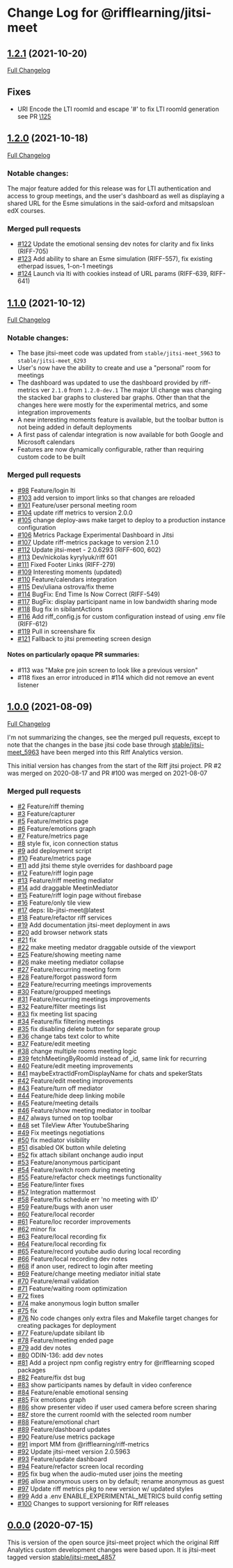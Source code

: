 # Change Log for @rifflearning/jitsi-meet

## [1.2.1](https://github.com/rifflearning/jitsi-meet/tree/v1.2.1) (2021-10-20)
[Full Changelog](https://github.com/rifflearningjitsi-meet/compare/v1.2.0...v1.2.1)

## Fixes

- URI Encode the LTI roomId and escape '#' to fix LTI roomId generation see PR
  [\125](https://github.com/rifflearning/jitsi-meet/pull/125)


## [1.2.0](https://github.com/rifflearning/jitsi-meet/tree/v1.2.0) (2021-10-18)
[Full Changelog](https://github.com/rifflearningjitsi-meet/compare/v1.1.0...v1.2.0)

### Notable changes:

The major feature added for this release was for LTI authentication and access to group meetings,
and the user's dashboard as well as displaying a shared URL for the Esme simulations in the
said-oxford and mitsapsloan edX courses.


### Merged pull requests

- [\#122](https://github.com/rifflearning/jitsi-meet/pull/122) Update the emotional sensing dev notes
  for clarity and fix links (RIFF-705)
- [\#123](https://github.com/rifflearning/jitsi-meet/pull/123) Add ability to share an Esme simulation
  (RIFF-557), fix existing etherpad issues, 1-on-1 meetings
- [\#124](https://github.com/rifflearning/jitsi-meet/pull/124) Launch via lti with cookies instead of
  URL params (RIFF-639, RIFF-641)


## [1.1.0](https://github.com/rifflearning/jitsi-meet/tree/v1.1.0) (2021-10-12)
[Full Changelog](https://github.com/rifflearningjitsi-meet/compare/v1.0.0...v1.1.0)

### Notable changes:

- The base jitsi-meet code was updated from `stable/jitsi-meet_5963` to `stable/jitsi-meet_6293`
- User's now have the ability to create and use a "personal" room for meetings
- The dashboard was updated to use the dashboard provided by riff-metrics ver `2.1.0` from `1.2.0-dev.1`
  The major UI change was changing the stacked bar graphs to clustered bar graphs. Other than that the
  changes here were mostly for the experimental metrics, and some integration improvements
- A new interesting moments feature is available, but the toolbar button is not being added in default deployments
- A first pass of calendar integration is now available for both Google and Microsoft calendars
- Features are now dynamically configurable, rather than requiring custom code to be built


### Merged pull requests

- [\#98](https://github.com/rifflearning/jitsi-meet/pull/98) Feature/login lti
- [\#103](https://github.com/rifflearning/jitsi-meet/pull/103) add version to import links so that changes are reloaded
- [\#101](https://github.com/rifflearning/jitsi-meet/pull/101) Feature/user personal meeting room
- [\#104](https://github.com/rifflearning/jitsi-meet/pull/104) update riff metrics to version 2.0.0
- [\#105](https://github.com/rifflearning/jitsi-meet/pull/105) change deploy-aws make target to deploy to a production instance configuration
- [\#106](https://github.com/rifflearning/jitsi-meet/pull/106) Metrics Package Experimental Dashboard in Jitsi
- [\#107](https://github.com/rifflearning/jitsi-meet/pull/107) Update riff-metrics package to version 2.1.0
- [\#112](https://github.com/rifflearning/jitsi-meet/pull/112) Update jitsi-meet - 2.0.6293 (RIFF-600, 602)
- [\#113](https://github.com/rifflearning/jitsi-meet/pull/113) Dev/nickolas kyrylyuk/riff 601
- [\#111](https://github.com/rifflearning/jitsi-meet/pull/111) Fixed Footer Links (RIFF-279)
- [\#109](https://github.com/rifflearning/jitsi-meet/pull/109) Interesting moments (updated)
- [\#110](https://github.com/rifflearning/jitsi-meet/pull/110) Feature/calendars integration
- [\#115](https://github.com/rifflearning/jitsi-meet/pull/115) Dev/uliana ostrova/fix theme
- [\#114](https://github.com/rifflearning/jitsi-meet/pull/114) BugFix: End Time Is Now Correct (RIFF-549)
- [\#117](https://github.com/rifflearning/jitsi-meet/pull/117) BugFix: display participant name in low bandwidth sharing mode
- [\#118](https://github.com/rifflearning/jitsi-meet/pull/118) Bug fix in sibilantActions
- [\#116](https://github.com/rifflearning/jitsi-meet/pull/116) Add riff_config.js for custom configuration
  instead of using .env file (RIFF-612)
- [\#119](https://github.com/rifflearning/jitsi-meet/pull/119) Pull in screenshare fix
- [\#121](https://github.com/rifflearning/jitsi-meet/pull/121) Fallback to jitsi premeeting screen design

#### Notes on particularly opaque PR summaries:

- \#113 was "Make pre join screen to look like a previous version"
- \#118 fixes an error introduced in #114 which did not remove an event listener


## [1.0.0](https://github.com/rifflearning/jitsi-meet/tree/v1.0.0) (2021-08-09)
[Full Changelog](https://github.com/rifflearningjitsi-meet/compare/v0.0.0...v1.0.0)

I'm not summarizing the changes, see the merged pull requests, except to note
that the changes in the base jitsi code base through [stable/jitsi-meet_5963](https://github.com/jitsi/jitsi-meet/tree/stable/jitsi-meet_5963)
have been merged into this Riff Analytics version.

This initial version has changes from the start of the Riff jitsi project.
PR #2 was merged on 2020-08-17 and PR #100 was merged on 2021-08-07

### Merged pull requests

- [\#2](https://github.com/rifflearning/jitsi-meet/pull/2) Feature/riff theming
- [\#3](https://github.com/rifflearning/jitsi-meet/pull/3) Feature/capturer
- [\#5](https://github.com/rifflearning/jitsi-meet/pull/5) Feature/metrics page
- [\#6](https://github.com/rifflearning/jitsi-meet/pull/6) Feature/emotions graph
- [\#7](https://github.com/rifflearning/jitsi-meet/pull/7) Feature/metrics page
- [\#8](https://github.com/rifflearning/jitsi-meet/pull/8) style fix, icon connection status
- [\#9](https://github.com/rifflearning/jitsi-meet/pull/9) add deployment script
- [\#10](https://github.com/rifflearning/jitsi-meet/pull/10) Feature/metrics page
- [\#11](https://github.com/rifflearning/jitsi-meet/pull/11) add jitsi theme style overrides for dashboard page
- [\#12](https://github.com/rifflearning/jitsi-meet/pull/12) Feature/riff login page
- [\#13](https://github.com/rifflearning/jitsi-meet/pull/13) Feature/riff meeting mediator
- [\#14](https://github.com/rifflearning/jitsi-meet/pull/14) add draggable MeetinMediator
- [\#15](https://github.com/rifflearning/jitsi-meet/pull/15) Feature/riff login page without firebase
- [\#16](https://github.com/rifflearning/jitsi-meet/pull/16) Feature/only tile view
- [\#17](https://github.com/rifflearning/jitsi-meet/pull/17) deps: lib-jitsi-meet@latest
- [\#18](https://github.com/rifflearning/jitsi-meet/pull/18) Feature/refactor riff services
- [\#19](https://github.com/rifflearning/jitsi-meet/pull/19) Add documentation jitsi-meet deployment in aws
- [\#20](https://github.com/rifflearning/jitsi-meet/pull/20) add browser network stats
- [\#21](https://github.com/rifflearning/jitsi-meet/pull/21) fix
- [\#22](https://github.com/rifflearning/jitsi-meet/pull/22) make meeting medator draggable outside of the viewport
- [\#25](https://github.com/rifflearning/jitsi-meet/pull/25) Feature/showing meeting name
- [\#26](https://github.com/rifflearning/jitsi-meet/pull/26) make meeting mediator collapse
- [\#27](https://github.com/rifflearning/jitsi-meet/pull/27) Feature/recurring meeting form
- [\#28](https://github.com/rifflearning/jitsi-meet/pull/28) Feature/forgot password form
- [\#29](https://github.com/rifflearning/jitsi-meet/pull/29) Feature/recurring meetings improvements
- [\#30](https://github.com/rifflearning/jitsi-meet/pull/30) Feature/groupped meetings
- [\#31](https://github.com/rifflearning/jitsi-meet/pull/31) Feature/recurring meetings improvements
- [\#32](https://github.com/rifflearning/jitsi-meet/pull/32) Feature/filter meetings list
- [\#33](https://github.com/rifflearning/jitsi-meet/pull/33) fix meeting list spacing
- [\#34](https://github.com/rifflearning/jitsi-meet/pull/34) Feature/fix filtering meetings
- [\#35](https://github.com/rifflearning/jitsi-meet/pull/35) fix disabling delete button for separate group
- [\#36](https://github.com/rifflearning/jitsi-meet/pull/36) change tabs text color to white
- [\#37](https://github.com/rifflearning/jitsi-meet/pull/37) Feature/edit meeting
- [\#38](https://github.com/rifflearning/jitsi-meet/pull/38) change multiple rooms meeting logic
- [\#39](https://github.com/rifflearning/jitsi-meet/pull/39) fetchMeetingByRoomId instead of \_id, same link for recurring
- [\#40](https://github.com/rifflearning/jitsi-meet/pull/40) Feature/edit meeting improvements
- [\#41](https://github.com/rifflearning/jitsi-meet/pull/41) maybeExtractIdFromDisplayName for chats and spekerStats
- [\#42](https://github.com/rifflearning/jitsi-meet/pull/42) Feature/edit meeting improvements
- [\#43](https://github.com/rifflearning/jitsi-meet/pull/43) Feature/turn off mediator
- [\#44](https://github.com/rifflearning/jitsi-meet/pull/44) Feature/hide deep linking mobile
- [\#45](https://github.com/rifflearning/jitsi-meet/pull/45) Feature/meeting details
- [\#46](https://github.com/rifflearning/jitsi-meet/pull/46) Feature/show meeting mediator in toolbar
- [\#47](https://github.com/rifflearning/jitsi-meet/pull/47) always turned on top toolbar
- [\#48](https://github.com/rifflearning/jitsi-meet/pull/48) set TileView After YoutubeSharing
- [\#49](https://github.com/rifflearning/jitsi-meet/pull/49) Fix meetings negotiations
- [\#50](https://github.com/rifflearning/jitsi-meet/pull/50) fix mediator visibility
- [\#51](https://github.com/rifflearning/jitsi-meet/pull/51) disabled OK button while deleting
- [\#52](https://github.com/rifflearning/jitsi-meet/pull/52) fix attach sibilant onchange audio input
- [\#53](https://github.com/rifflearning/jitsi-meet/pull/53) Feature/anonymous participant
- [\#54](https://github.com/rifflearning/jitsi-meet/pull/54) Feature/switch room during meeting
- [\#55](https://github.com/rifflearning/jitsi-meet/pull/55) Feature/refactor check meetings functionality
- [\#56](https://github.com/rifflearning/jitsi-meet/pull/56) Feature/linter fixes
- [\#57](https://github.com/rifflearning/jitsi-meet/pull/57) Integration mattermost
- [\#58](https://github.com/rifflearning/jitsi-meet/pull/58) Feature/fix schedule err 'no meeting with ID'
- [\#59](https://github.com/rifflearning/jitsi-meet/pull/59) Feature/bugs with anon user
- [\#60](https://github.com/rifflearning/jitsi-meet/pull/60) Feature/local recorder
- [\#61](https://github.com/rifflearning/jitsi-meet/pull/61) Feature/loc recorder improvements
- [\#62](https://github.com/rifflearning/jitsi-meet/pull/62) minor fix
- [\#63](https://github.com/rifflearning/jitsi-meet/pull/63) Feature/local recording fix
- [\#64](https://github.com/rifflearning/jitsi-meet/pull/64) Feature/local recording fix
- [\#65](https://github.com/rifflearning/jitsi-meet/pull/65) Feature/record youtube audio during local recording
- [\#66](https://github.com/rifflearning/jitsi-meet/pull/66) Feature/local recording dev notes
- [\#68](https://github.com/rifflearning/jitsi-meet/pull/68) if anon user, redirect to login after meeting
- [\#69](https://github.com/rifflearning/jitsi-meet/pull/69) Feature/change meeting mediator initial state
- [\#70](https://github.com/rifflearning/jitsi-meet/pull/70) Feature/email validation
- [\#71](https://github.com/rifflearning/jitsi-meet/pull/71) Feature/waiting room optimization
- [\#72](https://github.com/rifflearning/jitsi-meet/pull/72) fixes
- [\#74](https://github.com/rifflearning/jitsi-meet/pull/74) make anonymous login button smaller
- [\#75](https://github.com/rifflearning/jitsi-meet/pull/75) fix
- [\#76](https://github.com/rifflearning/jitsi-meet/pull/76) No code changes only extra files and Makefile target changes for creating packages for deployment
- [\#77](https://github.com/rifflearning/jitsi-meet/pull/77) Feature/update sibilant lib
- [\#78](https://github.com/rifflearning/jitsi-meet/pull/78) Feature/meeting ended page
- [\#79](https://github.com/rifflearning/jitsi-meet/pull/79) add dev notes
- [\#80](https://github.com/rifflearning/jitsi-meet/pull/80) ODIN-136: add dev notes
- [\#81](https://github.com/rifflearning/jitsi-meet/pull/81) Add a project npm config registry entry for @rifflearning scoped packages
- [\#82](https://github.com/rifflearning/jitsi-meet/pull/82) Feature/fix dst bug
- [\#83](https://github.com/rifflearning/jitsi-meet/pull/83) show participants names by default in video conference
- [\#84](https://github.com/rifflearning/jitsi-meet/pull/84) Feature/enable emotional sensing
- [\#85](https://github.com/rifflearning/jitsi-meet/pull/85) Fix emotions graph
- [\#86](https://github.com/rifflearning/jitsi-meet/pull/86) show presenter video if user used camera before screen sharing
- [\#87](https://github.com/rifflearning/jitsi-meet/pull/87) store the current roomId with the selected room number
- [\#88](https://github.com/rifflearning/jitsi-meet/pull/88) Feature/emotional chart
- [\#89](https://github.com/rifflearning/jitsi-meet/pull/89) Feature/dashboard updates
- [\#90](https://github.com/rifflearning/jitsi-meet/pull/90) Feature/use metrics package
- [\#91](https://github.com/rifflearning/jitsi-meet/pull/91) import MM from @rifflearning/riff-metrics
- [\#92](https://github.com/rifflearning/jitsi-meet/pull/92) Update jitsi-meet version 2.0.5963
- [\#93](https://github.com/rifflearning/jitsi-meet/pull/93) Feature/update dashboard
- [\#94](https://github.com/rifflearning/jitsi-meet/pull/94) Feature/refactor screen local recording
- [\#95](https://github.com/rifflearning/jitsi-meet/pull/95) fix bug when the audio-muted user joins the meeting
- [\#96](https://github.com/rifflearning/jitsi-meet/pull/96) allow anonymous users on by default; rename anonymous as guest
- [\#97](https://github.com/rifflearning/jitsi-meet/pull/97) Update riff metrics pkg to new version w/ updated styles
- [\#99](https://github.com/rifflearning/jitsi-meet/pull/99) Add a .env ENABLE_EXPERIMENTAL_METRICS build config setting
- [\#100](https://github.com/rifflearning/jitsi-meet/pull/100) Changes to support versioning for Riff releases


## [0.0.0](https://github.com/rifflearning/jitsi-meet/tree/v0.0.0) (2020-07-15)

This is version of the open source jitsi-meet project which the original Riff Analytics
custom development changes were based upon.
It is jitsi-meet tagged version [stable/jitsi-meet_4857](https://github.com/jitsi/jitsi-meet/tree/stable/jitsi-meet_4857)

